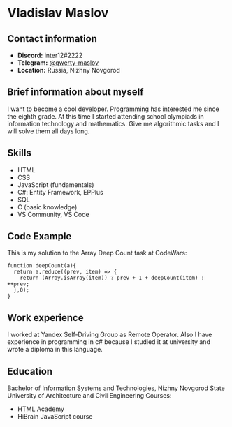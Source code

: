 # Vladislav Maslov
## Contact information
* **Discord:** inter12#2222
* **Telegram:** [@qwerty-maslov](https://t.me/qwerty_maslov)
* **Location:** Russia, Nizhny Novgorod

## Brief information about myself
I want to become a cool developer. Programming has interested me since the eighth grade. At this time I started attending school olympiads in information technology and mathematics.
Give me algorithmic tasks and I will solve them all days long.

## Skills
* HTML
* CSS
* JavaScript (fundamentals)
* C#: Entity Framework, EPPlus
* SQL 
* C (basic knowledge)
* VS Community, VS Code

## Code Example
This is my solution to the Array Deep Count task at CodeWars:
```
function deepCount(a){
  return a.reduce((prev, item) => {
    return (Array.isArray(item)) ? prev + 1 + deepCount(item) : ++prev;
  },0);
}
```

## Work experience
I worked at Yandex Self-Driving Group as Remote Operator. Also I have experience in programming in c# because I studied it at university and wrote a diploma in this language.

## Education
Bachelor of Information Systems and Technologies, Nizhny Novgorod State University of Architecture and Civil Engineering
Courses: 
* HTML Academy
* HiBrain JavaScript course

